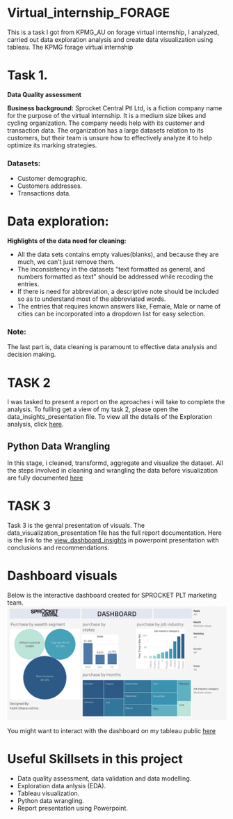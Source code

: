 # Virtual_internship_FORAGE
This is a task I got from KPMG_AU on forage virtual internship, I analyzed, carried out data exploration analysis and create data visualization using tableau.
The KPMG forage virtual internship
# Task 1. 
**Data Quality assessment**

__Business background:__
Sprocket Central Ptl Ltd, is a fiction company name for the purpose of the virtual internship. It is a medium size bikes and cycling organization. The company needs help with its customer and transaction data. The organization has a large datasets relation to its customers, but their team is unsure how to effectively analyze it to help optimize its marking strategies.
### Datasets:
* Customer demographic.
* Customers addresses.
* Transactions data.
# Data exploration: 

**Highlights of the data need for cleaning:**

*	All the data sets contains empty values(blanks), and because they are much, we can't just remove them.
*	The inconsistency in the datasets "text formatted as general, and numbers formatted as text" should be addressed while recoding the entries.
*	If there is need for abbreviation, a descriptive note should be included so as to understand most of the abbreviated words.
*	The entries that requires known answers like, Female, Male or name of cities can be incorporated into a dropdown list for easy selection.

### Note:

The last part is, data cleaning is paramount to effective data analysis and decision making.

# TASK 2
I was tasked to present a report on the aproaches i will take to complete the analysis.
To fulling get a view of my task 2, please open the data_insights_presentation file. To view all the details of the Exploration analysis, click [here](https://github.com/Faithjf/Virtual_internship_FORAGE/blob/main/Data_insights_presentation.pptx).

## Python Data Wrangling
In this stage, i cleaned, transformd, aggregate and visualize the dataset. All the steps involved in cleaning and wrangling the data before visualization are fully documented [here](https://drive.google.com/file/d/1-KYzoS7XYGKr1gfzTTiaptvJo9FNpEmg/view?usp=sharing)
# TASK 3

Task 3 is the genral presentation of visuals. The data_visualization_presentation file has the full report documentation. Here is the link to the [view_dashboard_insights](https://github.com/Faithjf/Virtual_internship_FORAGE/blob/main/Data_visualization_presentation.pptx) in powerpoint presentation with conclusions and recommendations.

# Dashboard visuals
Below is the interactive dashboard created for SPROCKET PLT marketing team.
![dashboard](https://github.com/Faithjf/Virtual_internship_FORAGE/blob/main/spocket_pty_dashb.png)

You might want to interact with the dashboard on my tableau public [here](https://public.tableau.com/app/profile/faith.j.collins/viz/Spocket_KPMGau_dashdoard/Dashboard1#1)

# Useful Skillsets in this project
* Data quality assessment, data validation and data modelling.
* Exploration data anlysis (EDA).
* Tableau visualization.
* Python data wrangling.
* Report presentation using Powerpoint.
